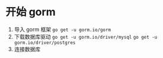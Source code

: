 # 开始 gorm

1. 导入 gorm 框架
   `go get -u gorm.io/gorm`
2. 下载数据库驱动
   `go get -u gorm.io/driver/mysql`
   `go get -u gorm.io/driver/postgres`
3. 连接数据库
